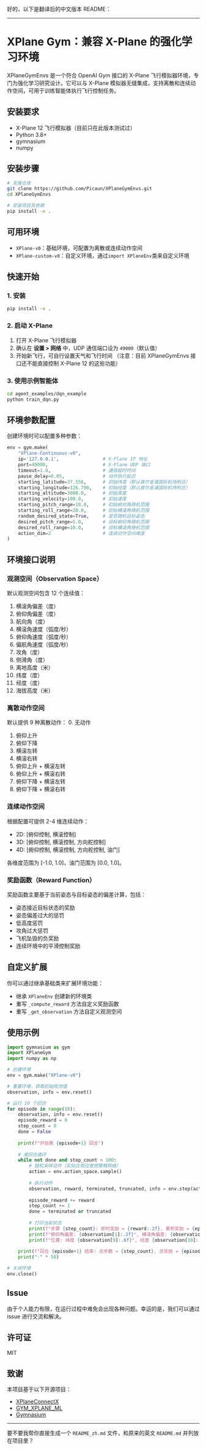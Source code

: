 好的，以下是翻译后的中文版本 README：

---

# XPlane Gym：兼容 X-Plane 的强化学习环境

XPlaneGymEnvs 是一个符合 OpenAI Gym 接口的 X-Plane 飞行模拟器环境，专门为强化学习研究设计。它可以与 X-Plane 模拟器无缝集成，支持离散和连续动作空间，可用于训练智能体执行飞行控制任务。

## 安装要求

* X-Plane 12 飞行模拟器（目前只在此版本测试过）
* Python 3.8+
* gymnasium
* numpy

## 安装步骤

```bash
# 克隆仓库
git clone https://github.com/Picaun/XPlaneGymEnvs.git
cd XPlaneGymEnvs

# 安装项目及依赖
pip install -e .
```

## 可用环境

* `XPlane-v0`：基础环境，可配置为离散或连续动作空间
* `XPlane-custom-v0`：自定义环境，通过``` import XPlaneEnv ```类来自定义环境

## 快速开始

### 1. 安装

```bash
pip install -e .
```

### 2. 启动 X-Plane

1. 打开 X-Plane 飞行模拟器
2. 确认在 **设置 > 网络** 中，UDP 通信端口设为 `49000`（默认值）
3. 开始新飞行，可自行设置天气和飞行时间
   （注意：目前 XPlaneGymEnvs 接口还不能直接控制 X-Plane 12 的这些功能）

### 3. 使用示例智能体

```bash
cd agent_examples/dqn_example
python train_dqn.py
```

## 环境参数配置

创建环境时可以配置多种参数：

```python
env = gym.make(
    "XPlane-Continuous-v0",
    ip='127.0.0.1',                # X-Plane IP 地址
    port=49000,                    # X-Plane UDP 端口
    timeout=1.0,                   # 通信超时时间
    pause_delay=0.05,              # 动作执行延迟
    starting_latitude=37.558,      # 初始纬度（默认首尔金浦国际机场附近）
    starting_longitude=126.790,    # 初始经度（默认首尔金浦国际机场附近）
    starting_altitude=3000.0,      # 初始高度
    starting_velocity=100.0,       # 初始速度
    starting_pitch_range=10.0,     # 初始俯仰角随机范围
    starting_roll_range=20.0,      # 初始横滚角随机范围
    random_desired_state=True,     # 是否随机目标姿态
    desired_pitch_range=5.0,       # 目标俯仰角随机范围
    desired_roll_range=10.0,       # 目标横滚角随机范围
    action_dim=2                   # 连续动作空间维度
)
```

## 环境接口说明

### 观测空间（Observation Space）

默认观测空间包含 12 个连续值：

1. 横滚角偏差（度）
2. 俯仰角偏差（度）
3. 航向角（度）
4. 横滚角速度（弧度/秒）
5. 俯仰角速度（弧度/秒）
6. 偏航角速度（弧度/秒）
7. 攻角（度）
8. 侧滑角（度）
9. 离地高度（米）
10. 纬度（度）
11. 经度（度）
12. 海拔高度（米）

### 离散动作空间

默认提供 9 种离散动作：
0\. 无动作

1. 俯仰上升
2. 俯仰下降
3. 横滚左转
4. 横滚右转
5. 俯仰上升 + 横滚左转
6. 俯仰上升 + 横滚右转
7. 俯仰下降 + 横滚左转
8. 俯仰下降 + 横滚右转

### 连续动作空间

根据配置可提供 2-4 维连续动作：

* 2D: \[俯仰控制, 横滚控制]
* 3D: \[俯仰控制, 横滚控制, 方向舵控制]
* 4D: \[俯仰控制, 横滚控制, 方向舵控制, 油门]

各维度范围为 \[-1.0, 1.0]，油门范围为 \[0.0, 1.0]。

### 奖励函数（Reward Function）

奖励函数主要基于当前姿态与目标姿态的偏差计算，包括：

* 姿态接近目标状态的奖励
* 姿态偏差过大的惩罚
* 低高度惩罚
* 攻角过大惩罚
* 飞机坠毁的负奖励
* 连续环境中的平滑控制奖励

## 自定义扩展

你可以通过继承基础类来扩展环境功能：

* 继承 `XPlaneEnv` 创建新的环境类
* 重写 `_compute_reward` 方法自定义奖励函数
* 重写 `_get_observation` 方法自定义观测空间

## 使用示例

```python
import gymnasium as gym
import XPlaneGym
import numpy as np

# 创建环境
env = gym.make("XPlane-v0")

# 重置环境，获取初始观测值
observation, info = env.reset()

# 运行 10 个回合
for episode in range(10):
    observation, info = env.reset()
    episode_reward = 0
    step_count = 0
    done = False
    
    print(f"开始第 {episode+1} 回合")
    
    # 单回合循环
    while not done and step_count < 100:
        # 随机采样动作（实际应用应使用策略网络）
        action = env.action_space.sample()
        
        # 执行动作
        observation, reward, terminated, truncated, info = env.step(action)
        
        episode_reward += reward
        step_count += 1
        done = terminated or truncated
        
        # 打印当前状态
        print(f"步骤 {step_count}: 即时奖励 = {reward:.2f}, 累积奖励 = {episode_reward:.2f}")
        print(f"俯仰角偏差: {observation[1]:.2f}°, 横滚角偏差: {observation[0]:.2f}°")
        print(f"位置: 纬度 {observation[9]:.6f}°, 经度 {observation[10]:.6f}°, 高度 {observation[11]:.2f}m")
        
    print(f"回合 {episode+1} 结束: 总步数 = {step_count}, 总奖励 = {episode_reward:.2f}")
    print("-" * 50)

# 关闭环境
env.close()
```

## Issue

由于个人能力有限，在运行过程中难免会出现各种问题。幸运的是，我们可以通过 issue 进行交流和解决。

## 许可证

MIT

## 致谢

本项目基于以下开源项目：

* [XPlaneConnectX](https://github.com/sisl/XPlaneConnectX)
* [GYM\_XPLANE\_ML](https://github.com/adderbyte/GYM_XPLANE_ML)
* [Gymnasium](https://github.com/Farama-Foundation/Gymnasium)

---

要不要我帮你直接生成一个 `README_zh.md` 文件，和原来的英文 `README.md` 并列放在项目里？
